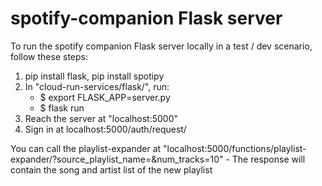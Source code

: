 # spotify-companion Flask server

To run the spotify companion Flask server locally in a test / dev scenario, follow these steps:
1. pip install flask, pip install spotipy
2. In "cloud-run-services/flask/", run:
    - $ export FLASK_APP=server.py
    - $ flask run
3. Reach the server at "localhost:5000"
4. Sign in at localhost:5000/auth/request/

You can call the playlist-expander at "localhost:5000/functions/playlist-expander/?source_playlist_name=<PLAYLIST NAME>&num_tracks=10"
    - The response will contain the song and artist list of the new playlist